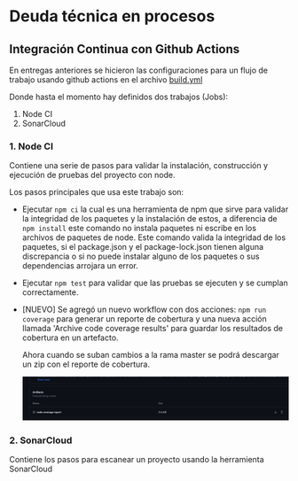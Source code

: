 # Deuda técnica en procesos

## Integración Continua con Github Actions

En entregas anteriores se hicieron las configuraciones para un flujo de trabajo usando github actions en el archivo [build.yml](/.github/workflows/build.yml)

Donde hasta el momento hay definidos dos trabajos (Jobs):

1. Node CI
2. SonarCloud

### 1. Node CI
Contiene una serie de pasos para validar la instalación, construcción y ejecución de pruebas del proyecto con node.

Los pasos principales que usa este trabajo son:

- Ejecutar `npm ci` la cual es una herramienta de npm que sirve para validar la integridad de los paquetes y la instalación de estos, a diferencia de `npm install` este comando no instala paquetes ni escribe en los archivos de paquetes de node. Este comando valida la integridad de los paquetes, si el package.json y el package-lock.json tienen alguna discrepancia o si no puede instalar alguno de los paquetes o sus dependencias arrojara un error.

- Ejecutar `npm test` para validar que las pruebas se ejecuten y se cumplan correctamente.

- [NUEVO] Se agregó un nuevo workflow con dos acciones: `npm run coverage` para generar un reporte de cobertura y una nueva acción llamada 'Archive code coverage results' para guardar los resultados de cobertura en un artefacto.

    Ahora cuando se suban cambios a la rama master se podrá descargar un zip con el reporte de cobertura.

    ![Coverage Artifact](/img/coverage-artifact.png)

### 2. SonarCloud
Contiene los pasos para escanear un proyecto usando la herramienta SonarCloud